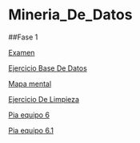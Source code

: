# Mineria_De_Datos
##Fase 1

[Examen](https://github.com/SaidMartinez1869524/Mineria_De_Datos/blob/main/Examen_1869524.pdf)

[Ejercicio Base De Datos](https://github.com/RaulFloresR/Mineria_de_Datos/blob/main/Equipo_()-ejercicio%20base%20de%20datos.pdf)

[Mapa mental](https://github.com/SaidMartinez1869524/Mineria_De_Datos/blob/main/MapaMental_1_1869524.pdf)

[Ejercicio De Limpieza](https://github.com/GonzalezFcoJavier/Mineria_de_Datos/blob/main/Preparacion_de_datos_netfilx_Equipo6.ipynb)

[Pia equipo 6](https://github.com/GonzalezFcoJavier/Mineria_de_Datos/blob/main/Primer_avance_PIA_Equipo6.ipynb)

[Pia equipo 6.1](https://github.com/GonzalezFcoJavier/Mineria_de_Datos/blob/main/Primer_avance_2%C2%B0BASE_PIA_Equipo6.ipynb)
